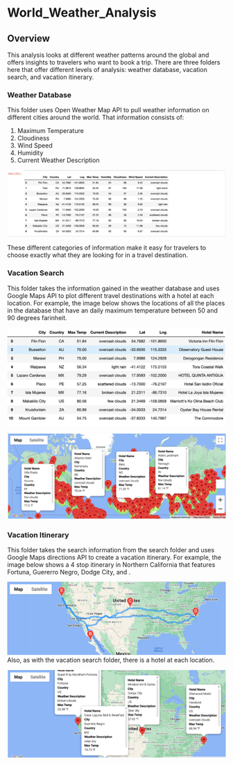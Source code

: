# World_Weather_Analysis


## Overview

This analysis looks at different weather patterns around the global and offers insights to travelers who want to book a trip. There are three folders here that offer different levels of analysis: weather database, vacation search, and vacation itinerary.

### Weather Database

This folder uses Open Weather Map API to pull weather information on different cities around the world. That information consists of:

1. Maximum Temperature
2. Cloudiness
3. Wind Speed
4. Humidity
5. Current Weather Description


![Weather_Database](https://github.com/Adpetfem83/World_Weather_Analysis/blob/main/Weather_Database/Weather_Data.PNG)



These different categories of information make it easy for travelers to choose exactly what they are looking for in a travel destination.

### Vacation Search

This folder takes the information gained in the weather database and uses Google Maps API to plot different travel destinations with a hotel at each location. For example, the image below shows the locations of all the places in the database that have an daily maximum temperature between 50 and 90 degrees farinheit.


![vacation_search_map](https://github.com/Adpetfem83/World_Weather_Analysis/blob/main/Vacation_Search/clean_hotel_df.png)






![vacation_search_map](https://github.com/Adpetfem83/World_Weather_Analysis/blob/main/Vacation_Search/WeatherPy_vacation_map.png)

### Vacation Itinerary


This folder takes the search information from the search folder and uses Google Maps directions API to create a vacation itinerary. For example, the image below shows a 4 stop itinerary in Northern California that features Fortuna, Guererro Negro, Dodge City, and .

![vacation_itinerary_map](https://github.com/Adpetfem83/World_Weather_Analysis/blob/main/Vacation_Itinerary/WeatherPy_travel_map.png)
Also, as with the vacation search folder, there is a hotel at each location.



![vacation_itinerary_markers](https://github.com/Adpetfem83/World_Weather_Analysis/blob/main/Vacation_Itinerary/WeatherPy_travel_map_markers.png)



